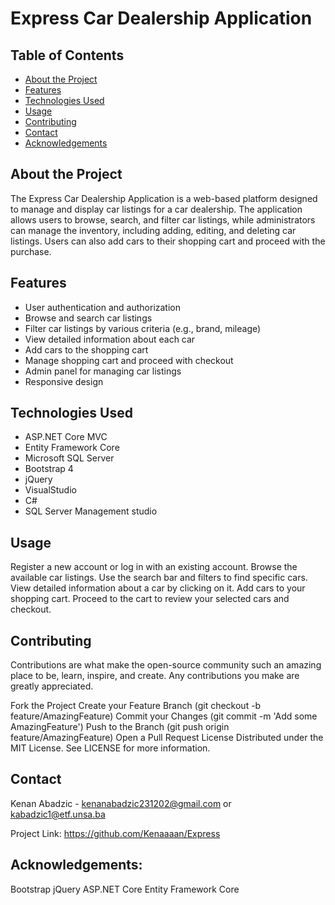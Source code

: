 # Express Car Dealership Application


## Table of Contents

- [About the Project](#about-the-project)
- [Features](#features)
- [Technologies Used](#technologies-used)
- [Usage](#usage)
- [Contributing](#contributing)
- [Contact](#contact)
- [Acknowledgements](#acknowledgements)

## About the Project

The Express Car Dealership Application is a web-based platform designed to manage and display car listings for a car dealership. The application allows users to browse, search, and filter car listings, while administrators can manage the inventory, including adding, editing, and deleting car listings. Users can also add cars to their shopping cart and proceed with the purchase.

## Features

- User authentication and authorization
- Browse and search car listings
- Filter car listings by various criteria (e.g., brand, mileage)
- View detailed information about each car
- Add cars to the shopping cart
- Manage shopping cart and proceed with checkout
- Admin panel for managing car listings
- Responsive design

## Technologies Used

- ASP.NET Core MVC
- Entity Framework Core
- Microsoft SQL Server
- Bootstrap 4
- jQuery
- VisualStudio
- C#
- SQL Server Management studio

## Usage
Register a new account or log in with an existing account.
Browse the available car listings.
Use the search bar and filters to find specific cars.
View detailed information about a car by clicking on it.
Add cars to your shopping cart.
Proceed to the cart to review your selected cars and checkout.

## Contributing
Contributions are what make the open-source community such an amazing place to be, learn, inspire, and create. Any contributions you make are greatly appreciated.

Fork the Project
Create your Feature Branch (git checkout -b feature/AmazingFeature)
Commit your Changes (git commit -m 'Add some AmazingFeature')
Push to the Branch (git push origin feature/AmazingFeature)
Open a Pull Request
License
Distributed under the MIT License. See LICENSE for more information.

## Contact
Kenan Abadzic - kenanabadzic231202@gmail.com or kabadzic1@etf.unsa.ba

Project Link: https://github.com/Kenaaaan/Express

## Acknowledgements:
Bootstrap
jQuery
ASP.NET Core
Entity Framework Core
